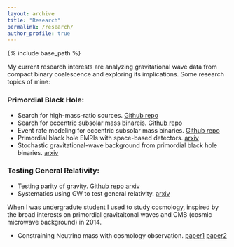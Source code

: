 ```yaml
---
layout: archive
title: "Research"
permalink: /research/
author_profile: true
---
```


{% include base_path %}



My current research interests are analyzing gravitational wave data from compact binary coalescence and exploring its implications. Some research topics of mine:

### Primordial Black Hole: 

- Search for high-mass-ratio sources. [Github repo](https://github.com/gwastro/stellar-pbh-search)
- Search for eccentric subsolar mass binareis. [Github repo](https://github.com/gwastro/subsolar-ecc-primordial-search)
- Event rate modeling for eccentric subsolar mass binaries. [Github repo](https://github.com/gwastro/prospects-subsolarmass-ecc)
- Primordial black hole EMRIs with space-based detectors. [arxiv](https://arxiv.org/abs/1910.07397)
- Stochastic gravitational-wave background from primordial black hole binaries. [arxiv](https://arxiv.org/abs/1610.08725)

### Testing General Relativity:

- Testing parity of gravity. [Github repo](https://github.com/yi-fan-wang/ParitywithGW) [arxiv](https://arxiv.org/abs/2002.05668)
- Systematics using GW to test general relativity. [arxiv](https://arxiv.org/abs/1802.03306)



When I was undergradute student I used to study cosmology, inspired by the broad interests on primordial gravitaitonal waves and CMB (cosmic microwave background) in 2014.

- Constraining Neutrino mass with cosmology observation. [paper1](https://arxiv.org/abs/1608.00672) [paper2](https://arxiv.org/abs/1707.00588)

​	

